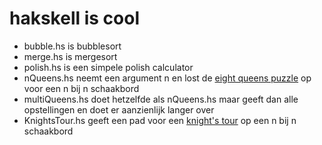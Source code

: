 # hakskell is cool
- bubble.hs is bubblesort
- merge.hs is mergesort
- polish.hs is een simpele polish calculator
- nQueens.hs neemt een argument n en lost de [eight queens puzzle](https://en.wikipedia.org/wiki/Eight_queens_puzzle) op voor een n bij n schaakbord
- multiQueens.hs doet hetzelfde als nQueens.hs maar geeft dan alle opstellingen en doet er aanzienlijk langer over
- KnightsTour.hs geeft een pad voor een [knight's tour](https://en.wikipedia.org/wiki/Knight%27s_tour) op een n bij n schaakbord
